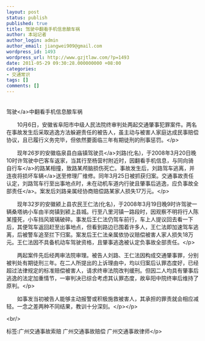 ```yaml
---
layout: post
status: publish
published: true
title: 驾驶中翻看手机信息酿车祸
author: 本站记者
author_login: admin
author_email: jiangwei909@gmail.com
wordpress_id: 1493
wordpress_url: http://www.gzjtlaw.com/?p=1493
date: 2011-05-29 09:30:28.000000000 +08:00
categories:
- 交通常识
tags: []
comments: []
---
```

<p><p>　　<br><a>驾驶<&#47;a>中翻看手机信息酿车祸<br><p>　　10月6日，安徽省阜阳市中级人民法院终审判处两起交通肇事犯罪案件。两名在事故发生后采取逃逸方法躲避责任的被告人，虽主动与被害人家庭达成民事赔偿协议，且已履行义务完毕，但依然要面临三年有期徒刑的刑事惩罚。<&#47;p><br><p>　　现年26岁的安徽临泉县白庙镇<a>驾驶员<&#47;a>刘路(化名)，于2008年3月20日晚10时许驾驶中巴客车返家，当其行至杨营村附近时，因翻看手机信息，与同向骑<a>自行车<&#47;a>的路某相撞，致路某颅脑损伤死亡。事故发生后，刘路驾车逃离，并连夜将损坏<a>车辆<&#47;a>送至修理厂维修。同年3月25日被抓获归案。交通事故责任认定，刘路驾车行至出事地点时，未在动机车道内行驶且肇事后逃逸，应负事故<a>全部责任<&#47;a>。案发后刘路亲属经协商赔偿路某家人损失17万元。<&#47;p><br><p>　　现年32岁的安徽颍上县农民王仁法(化名)，于2008年3月19日晚9时许驾驶一辆桑塔纳小车由半岗镇到颍上县城。行至八里河镇一路段时，因观察不明将行人陈某撞死，小车挡风玻璃破碎。事发后王仁法仍驾车前行，车上人提议回去看一下后，其便驾车返回赶至出事地点，但看到路边已围着许多人，王仁法即加速驾车逃离，后被警车追至拦下归案。案发后王仁法亲属依协议赔偿被害人家人损失18万元。王仁法因不具备机动车驾驶资格，且肇事逃逸被认定负事故全部责任。<&#47;p><br><p>　　两起案件先后经两审法院审理。被告人刘路、王仁法因构成交通肇事罪，分别被判处有期徒刑三年。在二人所提出的上诉理由中，均以归案后认罪态度好，已经超过法律规定的标准赔偿被害人，请求终审法院改判缓刑。但因二人均具有肇事后逃逸的法定加重情节，一审判决已综合考虑其认罪态度，故阜阳中院终审后维持了原判。<&#47;p><br><p>　　如事发当初被告人能够主动报警或积极施救被害人，其承担的罪责就会相应减轻。一念之差两种不同结果，教训十分深刻。<&#47;p><&#47;p><br&#47;><p>标签:广州交通事故索赔 广州交通事故赔偿 广州交通事故律师<&#47;p>
